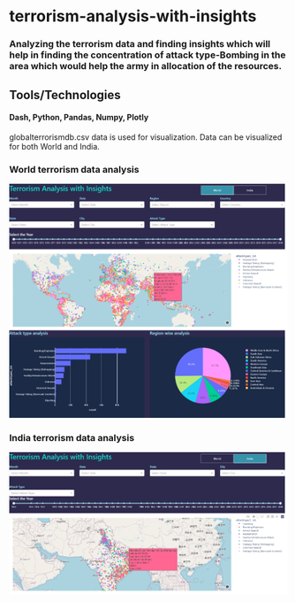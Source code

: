 # terrorism-analysis-with-insights
### Analyzing the terrorism data and finding insights which will help in finding the concentration of attack type-Bombing in the area which would help the army in allocation of the resources.

## Tools/Technologies
#### Dash, Python, Pandas, Numpy, Plotly

globalterrorismdb.csv data is used for visualization. Data can be visualized for both World and India.

### World terrorism data analysis
![ScreenShot](/images/screenshot1.png)

### India terrorism data analysis
![ScreenShot](/images/screenshot2.png)
